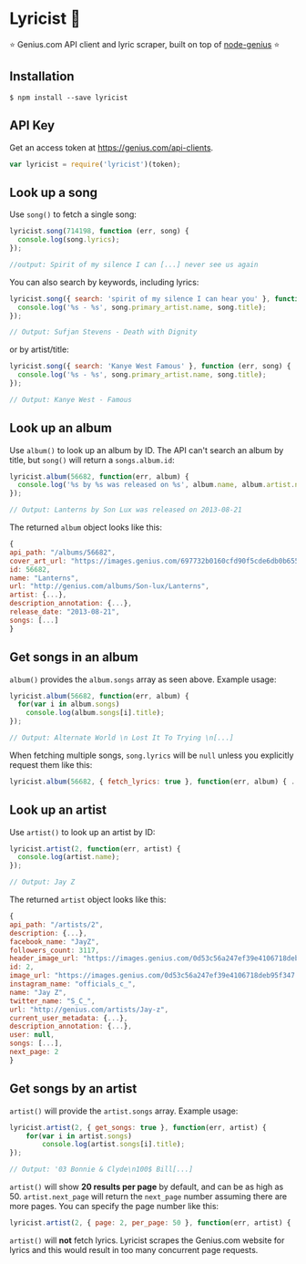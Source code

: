 # Lyricist 🎤
⭐️ Genius.com API client and lyric scraper, built on top of [node-genius](https://github.com/alexbooker/node-genius) ⭐️

## Installation
```
$ npm install --save lyricist
```

## API Key
Get an access token at https://genius.com/api-clients.
```js
var lyricist = require('lyricist')(token);
```
## Look up a song
Use `song()` to fetch a single song:
```js
lyricist.song(714198, function (err, song) {
  console.log(song.lyrics);
});
```
```js
//output: Spirit of my silence I can [...] never see us again
```
You can also search by keywords, including lyrics:
```js
lyricist.song({ search: 'spirit of my silence I can hear you' }, function (err, song) {
  console.log('%s - %s', song.primary_artist.name, song.title);
});
```
```js
// Output: Sufjan Stevens - Death with Dignity
```
or by artist/title:
```js
lyricist.song({ search: 'Kanye West Famous' }, function (err, song) {
  console.log('%s - %s', song.primary_artist.name, song.title);
});
```
```js
// Output: Kanye West - Famous
```
## Look up an album

Use `album()` to look up an album by ID. The API can't search an album by title, but `song()` will return a `songs.album.id`:
```js
lyricist.album(56682, function(err, album) {
  console.log('%s by %s was released on %s', album.name, album.artist.name, album.release_date);
});
```
```js
// Output: Lanterns by Son Lux was released on 2013-08-21
```
The returned `album` object looks like this:
```js
{
api_path: "/albums/56682",
cover_art_url: "https://images.genius.com/697732b0160cfd90f5cde6db0b6555b0.1000x1000x1.jpg",
id: 56682,
name: "Lanterns",
url: "http://genius.com/albums/Son-lux/Lanterns",
artist: {...},
description_annotation: {...},
release_date: "2013-08-21",
songs: [...]
}
```
## Get songs in an album
`album()` provides the `album.songs` array as seen above. Example usage:
```js
lyricist.album(56682, function(err, album) {
  for(var i in album.songs)
    console.log(album.songs[i].title);
});
```
```js
// Output: Alternate World \n Lost It To Trying \n[...]
```
When fetching multiple songs, `song.lyrics` will be `null` unless you explicitly request them like this:
```js
lyricist.album(56682, { fetch_lyrics: true }, function(err, album) { ... });
```
## Look up an artist
Use `artist()` to look up an artist by ID:
```js
lyricist.artist(2, function(err, artist) {
  console.log(artist.name);
});
```
```js
// Output: Jay Z
```
The returned `artist` object looks like this:
```js
{
api_path: "/artists/2",
description: {...},
facebook_name: "JayZ",
followers_count: 3117,
header_image_url: "https://images.genius.com/0d53c56a247ef39e4106718deb95f347.1000x500x1.jpg",
id: 2,
image_url: "https://images.genius.com/0d53c56a247ef39e4106718deb95f347.1000x500x1.jpg",
instagram_name: "officials_c_",
name: "Jay Z",
twitter_name: "S_C_",
url: "http://genius.com/artists/Jay-z",
current_user_metadata: {...},
description_annotation: {...},
user: null,
songs: [...],
next_page: 2
}
```
## Get songs by an artist
`artist()` will provide the `artist.songs` array. Example usage:
```js
lyricist.artist(2, { get_songs: true }, function(err, artist) {
    for(var i in artist.songs)
        console.log(artist.songs[i].title);
});
```
```js
// Output: '03 Bonnie & Clyde\n100$ Bill[...]

```
`artist()` will show  **20 results per page** by default, and can be as high as 50. `artist.next_page` will return the `next_page` number assuming there are more pages. You can specify the page number like this:
```js
lyricist.artist(2, { page: 2, per_page: 50 }, function(err, artist) { ... });
```
`artist()` will **not** fetch lyrics. Lyricist scrapes the Genius.com website for lyrics and this would result in too many concurrent page requests.
